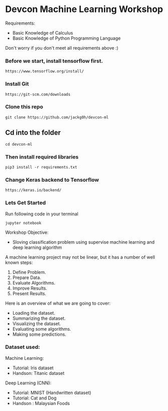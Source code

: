 # Devcon Machine Learning Workshop

Requirements:
  * Basic Knowledge of Calculus
  * Basic Knowledge of Python Programming Language

Don't worry if you don't meet all requirements above :) 

### Before we start, install tensorflow first. 

```
https://www.tensorflow.org/install/
```
### Install Git
```
https://git-scm.com/downloads
```

### Clone this repo
```
git clone https://github.com/jackg0h/devcon-ml
```
## Cd into the folder
```
cd devcon-ml
```

### Then install required libraries 
```
pip3 install -r requirements.txt
````

### Change Keras backend to Tensorflow
```
https://keras.io/backend/
```

### Lets Get Started
Run following code in your terminal
```
jupyter notebook 
```

Workshop Objective:
- Sloving classification problem using supervise machine learning and deep learning algorithm 


A machine learning project may not be linear, but it has a number of well known steps:

1. Define Problem.
2. Prepare Data.
3. Evaluate Algorithms.
4. Improve Results.
5. Present Results.

Here is an overview of what we are going to cover:

-  Loading the dataset.
-  Summarizing the dataset.
-  Visualizing the dataset.
-  Evaluating some algorithms.
-  Making some predictions.


### Dataset used:

Machine Learning:

-  Tutorial: Iris dataset
-  Handson: Titanic dataset
 
Deep Learning (CNN): 
-  Tutorial:  MNIST (Handwritten dataset)
-  Tutorial:  Cat and Dog 
-  Handson :  Malaysian Foods 



